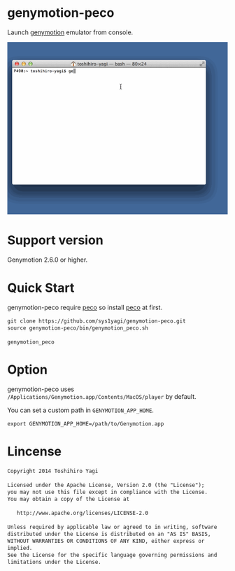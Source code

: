 genymotion-peco
===============

Launch [genymotion](http://www.genymotion.com/) emulator from console.

![](static/demo.gif)

# Support version

Genymotion 2.6.0 or higher.

# Quick Start 

genymotion-peco require [peco](https://github.com/peco/peco) so install [peco](https://github.com/peco/peco) at first.

```
git clone https://github.com/sys1yagi/genymotion-peco.git
source genymotion-peco/bin/genymotion_peco.sh

genymotion_peco 
```

# Option

genymotion-peco uses `/Applications/Genymotion.app/Contents/MacOS/player` by default.

You can set a custom path in `GENYMOTION_APP_HOME`.

```
export GENYMOTION_APP_HOME=/path/to/Genymotion.app
```

# Lincense

```
Copyright 2014 Toshihiro Yagi

Licensed under the Apache License, Version 2.0 (the "License");
you may not use this file except in compliance with the License.
You may obtain a copy of the License at

   http://www.apache.org/licenses/LICENSE-2.0

Unless required by applicable law or agreed to in writing, software
distributed under the License is distributed on an "AS IS" BASIS,
WITHOUT WARRANTIES OR CONDITIONS OF ANY KIND, either express or implied.
See the License for the specific language governing permissions and
limitations under the License.
```
